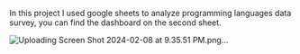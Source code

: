 In this project I used google sheets to analyze programming languages data survey, you can find the dashboard on the second sheet.

![Uploading Screen Shot 2024-02-08 at 9.35.51 PM.png…]()
